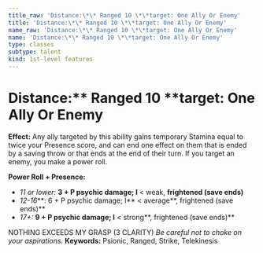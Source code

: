 ```yaml
---
title_raw: 'Distance:\*\* Ranged 10 \*\*target: One Ally Or Enemy'
title: 'Distance:\*\* Ranged 10 \*\*target: One Ally Or Enemy'
name_raw: 'Distance:\*\* Ranged 10 \*\*target: One Ally Or Enemy'
name: 'Distance:\*\* Ranged 10 \*\*target: One Ally Or Enemy'
type: classes
subtype: talent
kind: 1st-level features
---
```


# Distance:\*\* Ranged 10 \*\*target: One Ally Or Enemy

**Effect:** Any ally targeted by this ability gains temporary Stamina equal to twice your Presence score, and can end one effect on them that is ended by a saving throw or that ends at the end of their turn. If you target an enemy, you make a power roll.

**Power Roll + Presence:**

- *11 or lower:* **3 + P psychic damage; I** \< weak, **frightened (save ends)**
- *12-16*\*\*: 6 + P psychic damage; I\*\* \< average\*\*, frightened (save ends)\*\*
- *17+:* **9 + P psychic damage; I** \< strong\*\*, frightened (save ends)\*\*

NOTHING EXCEEDS MY GRASP (3 CLARITY) *Be careful not to choke on your aspirations.* **Keywords:** Psionic, Ranged, Strike, Telekinesis
